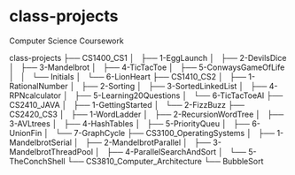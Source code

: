 # class-projects
Computer Science Coursework  
<div>  
class-projects  
├── CS1400_CS1  
│   ├── 1-EggLaunch  
│   ├── 2-DevilsDice  
│   ├── 3-Mandelbrot  
│   ├── 4-TicTacToe  
│   ├── 5-ConwaysGameOfLife  
│   │   └── Initials  
│   └── 6-LionHeart  
├── CS1410_CS2  
│   ├── 1-RationalNumber  
│   ├── 2-Sorting  
│   ├── 3-SortedLinkedList  
│   ├── 4-RPNcalculator  
│   ├── 5-Learning20Questions  
│   └── 6-TicTacToeAI  
├── CS2410_JAVA  
│   ├── 1-GettingStarted   
│   └── 2-FizzBuzz   
├── CS2420_CS3  
│   ├── 1-WordLadder  
│   ├── 2-RecursionWordTree  
│   ├── 3-AVLtrees  
│   ├── 4-HashTables  
│   ├── 5-PriorityQueu  
│   ├── 6-UnionFin  
│   └── 7-GraphCycle  
├── CS3100_OperatingSystems  
│   ├── 1-MandelbrotSerial  
│   ├── 2-MandelbrotParallel  
│   ├── 3-MandelbrotThreadPool  
│   ├── 4-ParallelSearchAndSort  
│   └── 5-TheConchShell   
└── CS3810_Computer_Architecture  
    └── BubbleSort  
</div>
